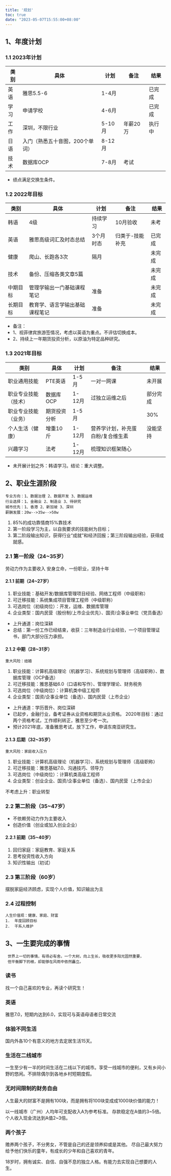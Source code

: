 ```yaml
---
title: '规划'
toc: true
date: "2023-05-07T15:55:00+08:00"
---
```

## 1、年度计划

### 1.1 2023年计划

| 类别 | 具体                            | 计划   | 备注     | 结果   |
| ---- | ------------------------------- | ------ | -------- | ------ |
| 英语 | 雅思5.5-6                       | 1-4月  |          | 已完成 |
| 学习 | 申请学校                        | 4-6月  |          | 已完成 |
| 工作 | 深圳，不限行业                  | 5-10月 | 年薪20万 | 执行中 |
| 日语 | 入门（熟悉五十音图，200个单词） | 8-12月 |          |        |
| 技术 | 数据库OCP                       | 7-8月  | 考试     |        |

- 绩点满足交换生条件。

### 1.2 2022年目标

| 类别     | 具体                           | 计划      | 备注            | 结果   |
| -------- | ------------------------------ | --------- | --------------- | ------ |
| 韩语     | 4级                            | 持续学习  | 10月验收        | 未考   |
| 英语     | 雅思高级词汇及时态总结         | 3个月时态 | 归类于-技能补充 | 已完成 |
| 健康     | 爬山、长跑各3次                | 隔月      |                 | 未完成 |
| 技术     | 备份、压缩各类文章5篇          |           |                 | 未完成 |
| 中期目标 | 管理学输出一门基础课程笔记     | 准备      |                 | 未完成 |
| 长期目标 | 教育学、语言学输出基础课程笔记 | 准备      |                 | 未完成 |

- 备注：
- 1、视菲律宾旅游签情况，考虑以英语为重点。不评估切换成本。
- 2、持续上一年期货投资分析，以原油为特定品种研究。

### 1.3 2021年目标

| 类别                 | 具体         | 计划   | 备注                              | 结果     |
| -------------------- | ------------ | ------ | --------------------------------- | -------- |
| 职业通用技能         | PTE英语      | 1-5月  | 一对一网课                        | 未开展   |
| 职业专业技能（技术） | 数据库OCP    | 1-12月 | 过独立运维之后                    | 部分完成 |
| 职业专业技能（业务） | 期货投资分析 | 1-5月  |                                   | 30%      |
| 个人生活（健康）     | 增重10斤     | 1-12月 | 营养学计划，补充蛋白粉/复合维生素 | 没能坚持 |
| 兴趣学习             | 法考         | 1-12月 | 梳理知识框架随心                  |          |

- 未开展计划之外：韩语学习。结论：重大调整。



## 2、职业生涯阶段
```
专业方向：1、数据治理 2、数据开发 3、数据运维
行业选择：1、金融业 2、制造业 3、待研究
城市优先：1、香港 2、新加坡 3、深圳
薪酬发展：20w-->35w-->50w
```

1. 85%的成功靠情商15%靠技术 
1. 第一阶段学习为主，以自我要求的技能树为目标；
1. 第二阶段输出知识，获得行业“成就”和经济回报；第三阶段输出经验，获得成就感。

### 2.1 第一阶段（24~35岁）

劳动力作为主要收入 安身立命，一份职业，坚持十年

#### 2.1.1 前期（24~27岁）

1.  职业技能：基础开发/数据库管理项目经验、网络工程师（中级职称）
2.  可迁移技能：系统集成项目管理工程师（中级职称）
3.  可选岗位（初级岗位）：开发，运维、数据库管理
4.  企业类型：国内民营（股份制/上市企业优先）、国资/企事业单位（党员备选）
- 上升通道：岗位深耕
- 总结：第一份工作已经结束，收获：三年制造业行业经验，一个项目管理证书，部门大部分压力承担。

#### 2.1.2 中期（28~31岁）
```
重大风险：结婚
```
1.  职业技能：计算机高级理论（机器学习）、系统规划与管理师（高级职称）、数据库管理（OCP备选）
2.  可迁移技能：雅思基础6.0（口语和写作）、管理学理论、财务税务
3.  可选岗位（中级岗位）：计算机类中级工程师
4.  企业类型：国资/企事业单位（备选）、国内民营（上市企业）

- 上升通道：学历晋升、岗位深耕
- 已起步，金融行业，备考证券从业资格和期货从业资格。 2020年目标：通过两个资格考试，工作顺利转正，雅思至少考一次。
- 预计2021年底，准备雅思考试，放下工作，申请东南亚研究生。

#### 2.1.3 后期（32~35岁）

```
重大风险：家庭收入压力
```

1.  职业技能：计算机高级理论（机器学习）、系统规划与管理师（高级职称）
2.  可迁移技能：雅思基础7.0、沟通技巧、领导力
3.  可选岗位（中级岗位）：计算机类高级工程师
4.  企业类型：创业企业、国资/企事业单位（备选）、国内民营（上市企业）

不考虑上升：职业转型


### 2.2 第二阶段（35~47岁）

- 不依赖劳动力作为主要收入 
- 创造价值（创业或加入创业企业）

#### 2.2.1 前期（35~40岁）

1.  回归家庭：家庭教育、家庭关系
2.  思考投资性收入方向
3.  知识性输出（初试）

### 2.3 第三阶段（60岁）

摆脱家庭经济顾虑，实现个人价值，知识输出为主

### 2.4 过程控制
```
人生价值观：健康、家庭、财富
1.  年度回顾目标
2.  干系人维护
```




## 3、一生要完成的事情
```
 世界上一切的事情，有得必有舍。一个大树，向上生长，吸收更多阳光固然重要，
 但平衡脚下的根，却能够在风雨中依然矗立。
```
### 读书

找一个自己喜欢的专业，再读个研究生！

### 英语

雅思7.0，短期内达到6.0，实现可与英语母语者日常交流

### 体验不同生活

国内外各10个有意义的地方去定居生活15天。

### 生活在二线城市

一生至少有一半的时间生活在二线以下的城市。享受一线城市的便利，又有乡间小野的悠闲。不排除偶尔到各地乡村短期度假。

### 无时间限制的财务自由

人生最大的财富不是拥有100块，而是拥有将100块变成成1000块价值的能力！

以一线城市（广州）人均年可支配收入A为参考标准。 存款稳定在A值的3~5倍。 个人收入现金流达到A值2~3倍。

### 两个孩子

赡养两个孩子，不分男女，不管是自己的还是领养抑或是其他。 尽自己最大努力给予他们快乐的童年，有成长的少年和自己喜欢的青年。

18岁时，拥有诚实、自信、自强不息的独立人格。有能力去实现自己想要的人生。